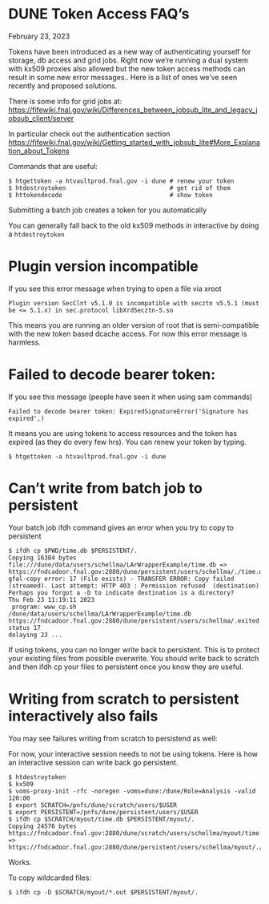 # DUNE Token Access FAQ’s

February 23, 2023

Tokens have been introduced as a new way of authenticating yourself for storage, db access and grid jobs. Right now we’re running a dual system with kx509 proxies also allowed but the new token access methods can result in some new error messages..  Here is a list of ones we’ve seen recently and proposed solutions. 

There is some info for grid jobs at:
https://fifewiki.fnal.gov/wiki/Differences_between_jobsub_lite_and_legacy_jobsub_client/server

In particular check out the authentication section
https://fifewiki.fnal.gov/wiki/Getting_started_with_jobsub_lite#More_Explanation_about_Tokens

Commands that are useful:

```
$ htgettoken -a htvaultprod.fnal.gov -i dune # renew your token
$ htdestroytoken                             # get rid of them
$ httokendecode                              # show token
```

Submitting a batch job creates a token for you automatically

You can generally fall back to the old kx509 methods in interactive by doing a `htdestroytoken`

# Plugin version incompatible

If you see this error message when trying to open a file via xroot

```
Plugin version SecClnt v5.1.0 is incompatible with secztn v5.5.1 (must be <= 5.1.x) in sec.protocol libXrdSecztn-5.so
```

This means you are running an older version of root that is semi-compatible with the new token based dcache access. For now this error message is harmless. 

# Failed to decode bearer token:

If you see this message (people have seen it when using sam commands)

```
Failed to decode bearer token: ExpiredSignatureError('Signature has expired',)
```

It means you are using tokens to access resources and the token has expired (as they do every few hrs). You can renew your token by typing. 

```
$ htgettoken -a htvaultprod.fnal.gov -i dune 
```

# Can’t write from batch job to persistent

Your batch job ifdh command gives an error when you try to copy to persistent

```
$ ifdh cp $PWD/time.db $PERSISTENT/.
Copying 16384 bytes file:///dune/data/users/schellma/LArWrapperExample/time.db => https://fndcadoor.fnal.gov:2880/dune/persistent/users/schellma/./time.db
gfal-copy error: 17 (File exists) - TRANSFER ERROR: Copy failed (streamed). Last attempt: HTTP 403 : Permission refused  (destination)
Perhaps you forgot a -D to indicate destination is a directory? 
Thu Feb 23 11:19:11 2023
 program: www_cp.sh  /dune/data/users/schellma/LArWrapperExample/time.db https://fndcadoor.fnal.gov:2880/dune/persistent/users/schellma/.exited status 17
delaying 23 ...
```

If using tokens, you can no longer write back to persistent. This is to protect your existing files from possible overwrite. 
You should write back to scratch and then ifdh cp your files to persistent once you know they are useful.  

# Writing from scratch to persistent interactively also fails

You may see failures writing from scratch to persistend as well:

For now, your interactive session needs to not be using tokens.  Here is how an interactive session can write back go persistent. 

```
$ htdestroytoken
$ kx509
$ voms-proxy-init -rfc -noregen -voms=dune:/dune/Role=Analysis -valid 120:00
$ export SCRATCH=/pnfs/dune/scratch/users/$USER
$ export PERSISTENT=/pnfs/dune/persistent/users/$USER
$ ifdh cp $SCRATCH/myout/time.db $PERSISTENT/myout/.
Copying 24576 bytes https://fndcadoor.fnal.gov:2880/dune/scratch/users/schellma/myout/time.db => https://fndcadoor.fnal.gov:2880/dune/persistent/users/schellma/myout/./time.db
```

Works.

To copy wildcarded files:

```$ ifdh cp -D $SCRATCH/myout/*.out $PERSISTENT/myout/.```









